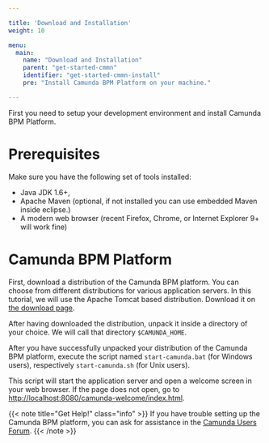 ```yaml
---

title: 'Download and Installation'
weight: 10

menu:
  main:
    name: "Download and Installation"
    parent: "get-started-cmmn"
    identifier: "get-started-cmmn-install"
    pre: "Install Camunda BPM Platform on your machine."

---
```


First you need to setup your development environment and install Camunda BPM Platform.


# Prerequisites

Make sure you have the following set of tools installed:

* Java JDK 1.6+,
* Apache Maven (optional, if not installed you can use embedded Maven inside eclipse.)
* A modern web browser (recent Firefox, Chrome, or Internet Explorer 9+ will work fine)


# Camunda BPM Platform

First, download a distribution of the Camunda BPM platform. You can choose from different distributions for various application servers. In this tutorial, we will use the Apache Tomcat based distribution. Download it on [the download page](https://camunda.org/download).

After having downloaded the distribution, unpack it inside a directory of your choice. We will call that directory `$CAMUNDA_HOME`.

After you have successfully unpacked your distribution of the Camunda BPM platform, execute the script named `start-camunda.bat` (for Windows users), respectively `start-camunda.sh` (for Unix users).

This script will start the application server and open a welcome screen in your web browser. If the page does not open, go to [http://localhost:8080/camunda-welcome/index.html](http://localhost:8080/camunda-welcome/index.html).

{{< note title="Get Help!" class="info" >}}
If you have trouble setting up the Camunda BPM platform, you can ask for assistance in the [Camunda Users Forum](https://camunda.org/community/forum.html).
{{< /note >}}
